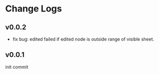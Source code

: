# Change Logs

## v0.0.2

 - fix bug: edited failed if edited node is outside range of visible sheet.


## v0.0.1

init commit
